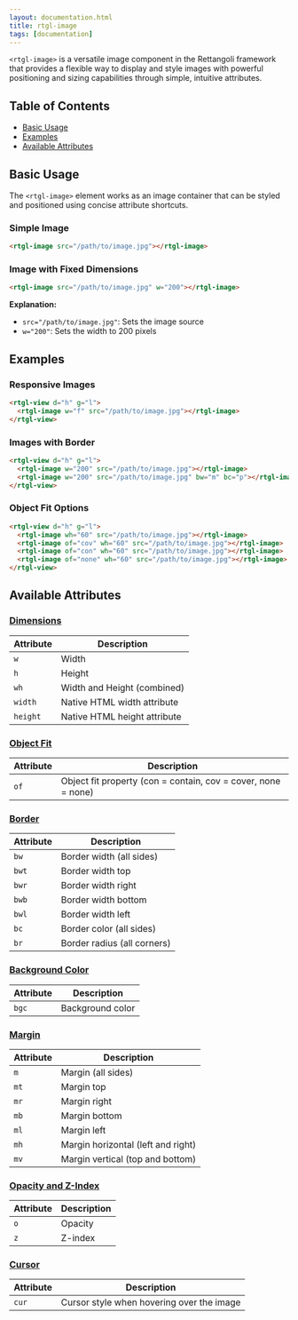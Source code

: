 ```yaml
---
layout: documentation.html
title: rtgl-image 
tags: [documentation]
---
```


`<rtgl-image>` is a versatile image component in the Rettangoli framework that provides a flexible way to display and style images with powerful positioning and sizing capabilities through simple, intuitive attributes.

## Table of Contents

- [Basic Usage](#basic-usage)
- [Examples](#examples)
- [Available Attributes](#available-attributes)

## Basic Usage

The `<rtgl-image>` element works as an image container that can be styled and positioned using concise attribute shortcuts.

### Simple Image

```html
<rtgl-image src="/path/to/image.jpg"></rtgl-image>
```

### Image with Fixed Dimensions

```html
<rtgl-image src="/path/to/image.jpg" w="200"></rtgl-image>
```

**Explanation:**
- `src="/path/to/image.jpg"`: Sets the image source
- `w="200"`: Sets the width to 200 pixels

## Examples

### Responsive Images

```html
<rtgl-view d="h" g="l">
  <rtgl-image w="f" src="/path/to/image.jpg"></rtgl-image>
</rtgl-view>
```

### Images with Border

```html
<rtgl-view d="h" g="l">
  <rtgl-image w="200" src="/path/to/image.jpg"></rtgl-image>
  <rtgl-image w="200" src="/path/to/image.jpg" bw="m" bc="p"></rtgl-image>
</rtgl-view>
```

### Object Fit Options

```html
<rtgl-view d="h" g="l">
  <rtgl-image wh="60" src="/path/to/image.jpg"></rtgl-image>
  <rtgl-image of="cov" wh="60" src="/path/to/image.jpg"></rtgl-image>
  <rtgl-image of="con" wh="60" src="/path/to/image.jpg"></rtgl-image>
  <rtgl-image of="none" wh="60" src="/path/to/image.jpg"></rtgl-image>
</rtgl-view>
```

## Available Attributes

### [Dimensions](/docs/rtgl-image/rtgl-image-dimensions)
| Attribute | Description |
|-----------|-------------|
| `w` | Width |
| `h` | Height |
| `wh` | Width and Height (combined) |
| `width` | Native HTML width attribute |
| `height` | Native HTML height attribute |

### [Object Fit](/docs/rtgl-image/rtgl-image-object-fit)
| Attribute | Description |
|-----------|-------------|
| `of` | Object fit property (con = contain, cov = cover, none = none) |

### [Border](/docs/rtgl-image/rtgl-image-border)
| Attribute | Description |
|-----------|-------------|
| `bw` | Border width (all sides) |
| `bwt` | Border width top |
| `bwr` | Border width right |
| `bwb` | Border width bottom |
| `bwl` | Border width left |
| `bc` | Border color (all sides) |
| `br` | Border radius (all corners) |

### [Background Color](/docs/rtgl-image/rtgl-image-bgc)
| Attribute | Description |
|-----------|-------------|
| `bgc` | Background color |

### [Margin](/docs/rtgl-image/rtgl-image-margin)
| Attribute | Description |
|-----------|-------------|
| `m` | Margin (all sides) |
| `mt` | Margin top |
| `mr` | Margin right |
| `mb` | Margin bottom |
| `ml` | Margin left |
| `mh` | Margin horizontal (left and right) |
| `mv` | Margin vertical (top and bottom) |

### [Opacity and Z-Index](/docs/rtgl-image/rtgl-image-opacity)
| Attribute | Description |
|-----------|-------------|
| `o` | Opacity |
| `z` | Z-index |

### [Cursor](/docs/rtgl-image/rtgl-image-cursor)
| Attribute | Description |
|-----------|-------------|
| `cur` | Cursor style when hovering over the image | 